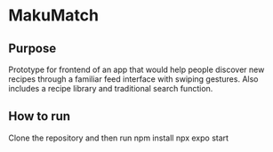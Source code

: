 # MakuMatch

## Purpose

Prototype for frontend of an app that would help people discover new recipes through a familiar feed interface with swiping gestures. Also includes a recipe library and traditional search function.

## How to run

Clone the repository and then run
  npm install
  npx expo start
  
